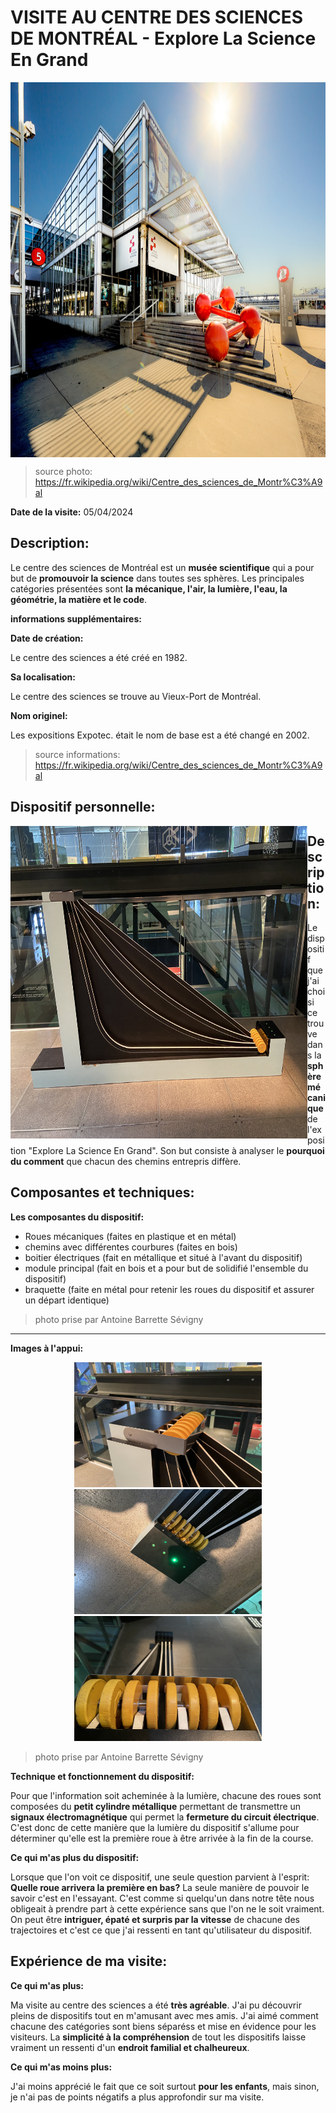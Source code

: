 # VISITE AU CENTRE DES SCIENCES DE MONTRÉAL - Explore La Science En Grand

<img align="center" width="900" height="600" src="media/entree_centre_des_sciences.jpeg">

> source photo: https://fr.wikipedia.org/wiki/Centre_des_sciences_de_Montr%C3%A9al

**Date de la visite:** 05/04/2024

## Description:

Le centre des sciences de Montréal est un **musée scientifique** qui a pour but de **promouvoir la science** dans toutes ses sphères. Les principales catégories présentées sont **la mécanique, l'air, la lumière, l'eau, la géométrie, la matière et le code**.

**informations supplémentaires:**

**Date de création:**

Le centre des sciences a été créé en 1982.

**Sa localisation:**

Le centre des sciences se trouve au Vieux-Port de Montréal.

**Nom originel:**

Les expositions Expotec. était le nom de base est a été changé en 2002.

> source informations: https://fr.wikipedia.org/wiki/Centre_des_sciences_de_Montr%C3%A9al
## Dispositif personnelle:

<img align="left" width="475" height="500" src="media/ensemble_dispositif.jpg">

## Description:

Le dispositif que j'ai choisi ce trouve dans la **sphère mécanique** de l'exposition "Explore La Science En Grand". Son but consiste à analyser le **pourquoi du comment** que chacun des chemins entrepris diffère.



## Composantes et techniques:

**Les composantes du dispositif:**

- Roues mécaniques (faites en plastique et en métal)
- chemins avec différentes courbures (faites en bois)
- boitier électriques (fait en métallique et situé à l'avant du dispositif)
- module principal (fait en bois et a pour but de solidifié l'ensemble du dispositif)
- braquette (faite en métal pour retenir les roues du dispositif et assurer un départ identique)

> photo prise par Antoine Barrette Sévigny

  -----------------

**Images à l'appui:**

<div align="center">
<img width="300" height="200" src="media/braquette_dispositif.jpg">
<img width="300" height="200" src="media/lumiere_dispositif.jpg">
<img width="300" height="200" src="media/roue_mecanique.jpg">
</div>

> photo prise par Antoine Barrette Sévigny

**Technique et fonctionnement du dispositif:**

Pour que l'information soit acheminée à la lumière, chacune des roues sont composées du **petit cylindre métallique** permettant de transmettre un **signaux électromagnétique** qui permet la **fermeture du circuit électrique**. C'est donc de cette manière que la lumière du dispositif s'allume pour déterminer qu'elle est la première roue à être arrivée à la fin de la course.

**Ce qui m'as plus du dispositif:**

Lorsque que l'on voit ce dispositif, une seule question parvient à l'esprit: **Quelle roue arrivera la première en bas?** La seule manière de pouvoir le savoir c'est en l'essayant. C'est comme si quelqu'un dans notre tête nous obligeait à prendre part à cette expérience sans que l'on ne le soit vraiment. On peut être **intriguer, épaté et surpris par la vitesse** de chacune des trajectoires et c'est ce que j'ai ressenti en tant qu'utilisateur du dispositif.

## Expérience de ma visite:

**Ce qui m'as plus:**

Ma visite au centre des sciences a été **très agréable**. J'ai pu découvrir pleins de dispositifs tout en m'amusant avec mes amis. J'ai aimé comment chacune des catégories sont biens séparéss et mise en évidence pour les visiteurs. La **simplicité à la compréhension** de tout les dispositifs laisse vraiment un ressenti d'un **endroit familial et chalheureux**.

**Ce qui m'as moins plus:**

J'ai moins apprécié le fait que ce soit surtout **pour les enfants**, mais sinon, je n'ai pas de points négatifs a plus approfondir sur ma visite.



